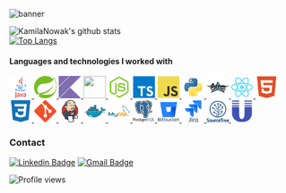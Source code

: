 
![banner](https://imgur.com/a/VZvlpqw"")

![KamilaNowak's github stats](https://github-readme-stats.vercel.app/api?username=kamilanowak&show_icons=true&theme=gradient)   
[![Top Langs](https://github-readme-stats.vercel.app/api/top-langs/?username=kamilanowak&layout=compact)](https://github.com/anuraghazra/github-readme-stats)

<h4> Languages and technologies I worked with </h4>

<p align="left"> 
  <a href="www.java.com" target="_blank">
    <img src="https://github.com/devicons/devicon/blob/master/icons/java/java-original-wordmark.svg" width="40" height="40"/> 
  </a> 
     <a href="https://angular.io/" target="_blank"> 
    <img src="https://github.com/devicons/devicon/blob/master/icons/spring/spring-original.svg" width="40" height="40"/>
  </a>
     <a href="https://www.css3.pl/" target="_blank"> 
    <img src="https://github.com/devicons/devicon/blob/master/icons/kotlin/kotlin-plain.svg" width="40" height="40"/> 
  </a> 
    <a href="https://cpp.pl/" target="_blank"> 
    <img src="https://github.com/isocpp/logos/blob/master/cpp_logo.svg" width="40" height="40"/> 
  </a>
  <a href="https://git-scm.com/" target="_blank"> 
    <img src="https://github.com/devicons/devicon/blob/master/icons/nodejs/nodejs-plain.svg" width="40" height="40"/>
  </a> 
    <a href="https://www.typescriptlang.org/" target="_blank"> 
    <img src="https://github.com/devicons/devicon/blob/master/icons/typescript/typescript-plain.svg" width="40" height="40"/> 
  </a> 
  <a href="https://www.javascript.com/" target="_blank"> 
    <img src="https://github.com/devicons/devicon/blob/master/icons/javascript/javascript-original.svg" width="40" height="40"/> 
  </a> 
   <a href="https://www.javascript.com/" target="_blank"> 
    <img src="https://github.com/devicons/devicon/blob/master/icons/python/python-original.svg" width="40" height="40"/> 
  </a> 
   <a href="https://www.javascript.com/" target="_blank"> 
    <img src="https://github.com/devicons/devicon/blob/master/icons/groovy/groovy-original.svg" width="40" height="40"/> 
  </a> 
   <a href="https://angular.io/" target="_blank"> 
    <img src="https://github.com/devicons/devicon/blob/master/icons/react/react-original.svg" width="40" height="40"/>
  </a> 
  <a href="https://html.com/" target="_blank"> 
    <img src="https://github.com/devicons/devicon/blob/master/icons/html5/html5-plain.svg" width="40" height="40"/> 
  </a> 
  <a href="https://www.css3.pl/" target="_blank"> 
    <img src="https://github.com/devicons/devicon/blob/master/icons/css3/css3-plain.svg" width="40" height="40"/> 
  </a>  
  <a href="https://git-scm.com/" target="_blank"> 
    <img src="https://github.com/devicons/devicon/blob/master/icons/git/git-plain.svg" width="40" height="40"/>
  </a> 
    <a href="https://git-scm.com/" target="_blank"> 
    <img src="https://github.com/devicons/devicon/blob/master/icons/jenkins/jenkins-original.svg" width="40" height="40"/>
  </a> 
  <a href="https://git-scm.com/" target="_blank"> 
    <img src="https://github.com/devicons/devicon/blob/master/icons/docker/docker-original.svg" width="40" height="40"/>
  </a> 
  <a href="https://www.mysql.com/" target="_blank"> 
    <img src="https://github.com/devicons/devicon/blob/master/icons/mysql/mysql-original-wordmark.svg" width="40" height="40"/> 
  </a> 
  <a href="https://www.mysql.com/" target="_blank"> 
    <img src="https://github.com/devicons/devicon/blob/master/icons/postgresql/postgresql-original-wordmark.svg" width="40" height="40"/> 
  </a> 
 <a href="https://www.mysql.com/" target="_blank"> 
    <img src="https://github.com/devicons/devicon/blob/master/icons/bitbucket/bitbucket-original-wordmark.svg" width="40" height="40"/> 
  </a> 
   <a href="https://www.mysql.com/" target="_blank"> 
    <img src="https://github.com/devicons/devicon/blob/master/icons/jira/jira-original-wordmark.svg" width="40" height="40"/> 
  </a> 
    <a href="https://www.mysql.com/" target="_blank"> 
    <img src="https://github.com/devicons/devicon/blob/master/icons/sourcetree/sourcetree-original-wordmark.svg" width="40" height="40"/> 
  </a> 
      <a href="https://www.mysql.com/" target="_blank"> 
    <img src="https://github.com/devicons/devicon/blob/master/icons/unix/unix-original.svg" width="40" height="40"/> 
  </a> 
</p>


### Contact
[![Linkedin Badge](https://img.shields.io/badge/-LinkedIn-blue?style=flat-square&logo=Linkedin&logoColor=white&link=https://www.linkedin.com/in/kamila-nowak-7b267816b/)](https://www.linkedin.com/in/kamila-nowak-7b267816b/)
[![Gmail Badge](https://img.shields.io/badge/-Gmail-c14438?style=flat-square&logo=Gmail&logoColor=white&link=mailto:knowak242@gmail.com)](mailto:knowak242@gmail.com)

![Profile views](https://gpvc.arturio.dev/KamilaNowak)  
